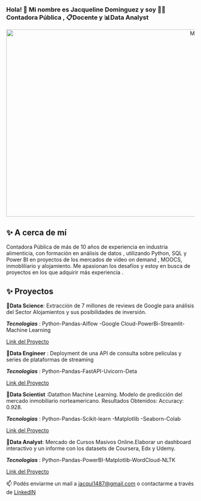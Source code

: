 ### Hola! 👋 Mi nombre es **Jacqueline Dominguez** y soy  👨‍💻Contadora Pública , 📋Docente y   📊**Data Analyst**
<div> 
<p align="center">
<img src="https://www.analyticsinsight.net/wp-content/uploads/2021/02/Data-Analytics.jpg" alt="MDN"width="1000" height="500">
<div> 

## ✨ A cerca de mí
<div> 
Contadora Pública de más de 10 años de experiencia en industria alimenticia, con formación en análisis de datos , utilizando Python, SQL y Power BI en proyectos de los mercados de video on demand , MOOCS, inmobliliario  y alojamiento. Me apasionan los desafíos y estoy en busca de proyectos en los que adquirir más experiencia .



## ✨ Proyectos	
<div> 

📌**Data Science**: Extracción de 7 millones de reviews de Google para análisis del Sector Alojamientos y sus posibilidades de inversión.
<div> 

***Tecnologias*** : Python-Pandas-Aiflow -Google Cloud-PowerBi-Streamlit- Machine Learning
<div> 

[Link del Proyecto](https://github.com/HenryGrupo07/TrabajoGrupal)

<div> 

📌**Data Engineer** : Deployment de una API de consulta sobre películas y series de plataformas de streaming
<div> 

***Tecnologias*** : Python-Pandas-FastAPI-Uvicorn-Deta

<div> 

[Link del Proyecto](https://github.com/JacqueDominguez/PI01-Data-Engineering)

<div> 

📌**Data Scientist** :Datathon Machine Learning. Modelo de predicción del mercado inmobiliario norteamericano. Resultados Obtenidos: Accuracy: 0.928.
<div> 

***Tecnologias*** : Python-Pandas-Scikit-learn -Matplotlib -Seaborn-Colab

<div> 

[Link del Proyecto](https://github.com/JacqueDominguez/PI02-Machine-Learning)

<div> 

📌**Data Analyst**: Mercado de Cursos Masivos Online.Elaborar un dashboard interactivo y un informe con los datasets de Coursera, Edx y Udemy.
<div> 

***Tecnologias*** : Python-Pandas-PowerBI-Matplotlib-WordCloud-NLTK
<div> 

[Link del Proyecto](https://github.com/JacqueDominguez/PI03-Data-Analytics)

<div> 

📫 Podés enviarme un mail a jacqui1487@gmail.com o contactarme a través de [LinkedIN](https://www.linkedin.com/in/jacque-dominguez/)

